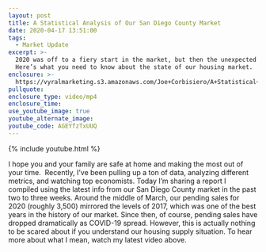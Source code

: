 ```yaml
---
layout: post
title: A Statistical Analysis of Our San Diego County Market
date: 2020-04-17 13:51:00
tags:
  - Market Update
excerpt: >-
  2020 was off to a fiery start in the market, but then the unexpected happened.
  Here’s what you need to know about the state of our housing market.
enclosure: >-
  https://vyralmarketing.s3.amazonaws.com/Joe+Corbisiero/A+Statistical+Analysis+of+Our+San+Diego+County+Market.mp4
pullquote:
enclosure_type: video/mp4
enclosure_time:
use_youtube_image: true
youtube_alternate_image:
youtube_code: AGEYfzTxUUQ
---
```


{% include youtube.html %}

I hope you and your family are safe at home and making the most out of your time.&nbsp; Recently, I’ve been pulling up a ton of data, analyzing different metrics, and watching top economists. Today I’m sharing a report I compiled using the latest info from our San Diego County market in the past two to three weeks. Around the middle of March, our pending sales for 2020 (roughly 3,500) mirrored the levels of 2017, which was one of the best years in the history of our market. Since then, of course, pending sales have dropped dramatically as COVID-19 spread. However, this is actually nothing to be scared about if you understand our housing supply situation. To hear more about what I mean, watch my latest video above.&nbsp;
